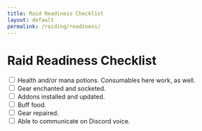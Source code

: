 ```yaml
---
title: Raid Readiness Checklist
layout: default
permalink: /raiding/readiness/
---
```

# Raid Readiness Checklist
<input type="checkbox" /> Health and/or mana potions. Consumables here work, as well.<br />
<input type="checkbox" /> Gear enchanted and socketed.<br />
<input type="checkbox" /> Addons installed and updated.<br />
<input type="checkbox" /> Buff food.<br />
<input type="checkbox" /> Gear repaired.<br />
<input type="checkbox" /> Able to communicate on Discord voice.<br />
